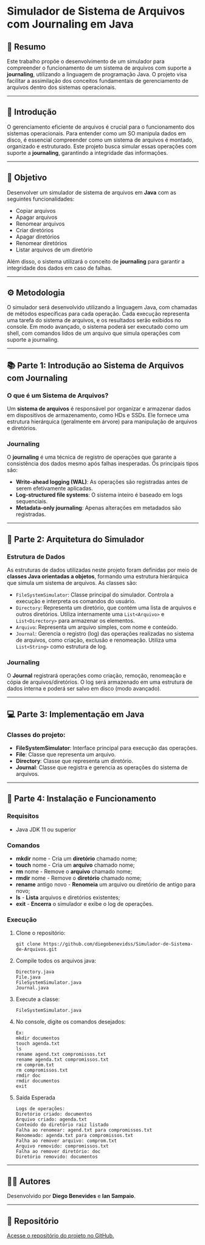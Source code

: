 # Simulador de Sistema de Arquivos com Journaling em Java

## 📝 Resumo

Este trabalho propõe o desenvolvimento de um simulador para compreender o funcionamento de um sistema de arquivos com suporte a **journaling**, utilizando a linguagem de programação Java. O projeto visa facilitar a assimilação dos conceitos fundamentais de gerenciamento de arquivos dentro dos sistemas operacionais.

---

## 📌 Introdução

O gerenciamento eficiente de arquivos é crucial para o funcionamento dos sistemas operacionais. Para entender como um SO manipula dados em disco, é essencial compreender como um sistema de arquivos é montado, organizado e estruturado. Este projeto busca simular essas operações com suporte a **journaling**, garantindo a integridade das informações.

---

## 🎯 Objetivo

Desenvolver um simulador de sistema de arquivos em **Java** com as seguintes funcionalidades:

- Copiar arquivos
- Apagar arquivos
- Renomear arquivos
- Criar diretórios
- Apagar diretórios
- Renomear diretórios
- Listar arquivos de um diretório

Além disso, o sistema utilizará o conceito de **journaling** para garantir a integridade dos dados em caso de falhas.

---

## ⚙️ Metodologia

O simulador será desenvolvido utilizando a linguagem Java, com chamadas de métodos específicas para cada operação. Cada execução representa uma tarefa do sistema de arquivos, e os resultados serão exibidos no console. Em modo avançado, o sistema poderá ser executado como um shell, com comandos lidos de um arquivo que simula operações com suporte a journaling.

---

## 📚 Parte 1: Introdução ao Sistema de Arquivos com Journaling

### O que é um Sistema de Arquivos?

Um **sistema de arquivos** é responsável por organizar e armazenar dados em dispositivos de armazenamento, como HDs e SSDs. Ele fornece uma estrutura hierárquica (geralmente em árvore) para manipulação de arquivos e diretórios.

### Journaling

O **journaling** é uma técnica de registro de operações que garante a consistência dos dados mesmo após falhas inesperadas. Os principais tipos são:

- **Write-ahead logging (WAL)**: As operações são registradas antes de serem efetivamente aplicadas.
- **Log-structured file systems**: O sistema inteiro é baseado em logs sequenciais.
- **Metadata-only journaling**: Apenas alterações em metadados são registradas.

---

## 🧱 Parte 2: Arquitetura do Simulador

### Estrutura de Dados

As estruturas de dados utilizadas neste projeto foram definidas por meio de **classes Java orientadas a objetos**, formando uma estrutura hierárquica que simula um sistema de arquivos. As classes são:

- `FileSystemSimulator`: Classe principal do simulador. Controla a execução e interpreta os comandos do usuário.
- `Directory`: Representa um diretório, que contém uma lista de arquivos e outros diretórios. Utiliza internamente uma `List<Arquivo>` e `List<Directory>` para armazenar os elementos.
- `Arquivo`: Representa um arquivo simples, com nome e conteúdo.
- `Journal`: Gerencia o registro (log) das operações realizadas no sistema de arquivos, como criação, exclusão e renomeação. Utiliza uma `List<String>` como estrutura de log.

### Journaling

O **Journal** registrará operações como criação, remoção, renomeação e cópia de arquivos/diretórios. O log será armazenado em uma estrutura de dados interna e poderá ser salvo em disco (modo avançado).

---

## 💻 Parte 3: Implementação em Java

### Classes do projeto:

- **FileSystemSimulator**: Interface principal para execução das operações.
- **File**: Classe que representa um arquivo.
- **Directory**: Classe que representa um diretório.
- **Journal**: Classe que registra e gerencia as operações do sistema de arquivos.

---

## 🔧 Parte 4: Instalação e Funcionamento

### Requisitos

- Java JDK 11 ou superior

### Comandos

- **mkdir** nome - Cria um **diretório** chamado nome;
- **touch** nome - Cria um **arquivo** chamado nome;
- **rm** nome - Remove o **arquivo** chamado nome;
- **rmdir** nome - Remove o **diretório** chamado nome;
- **rename** antigo novo - **Renomeia** um arquivo ou diretório de antigo para novo;
- **ls** - **Lista** arquivos e diretórios existentes;
- **exit** - **Encerra** o simulador e exibe o log de operações.

### Execução

1. Clone o repositório:
   ```
   git clone https://github.com/diegobenevidss/Simulador-de-Sistema-de-Arquivos.git
   ```   

2. Compile todos os arquivos java:
   ```
   Directory.java
   File.java 
   FileSystemSimulator.java
   Journal.java
   ```

3. Execute a classe:
   ```
   FileSystemSimulator.java
   ```
   
4. No console, digite os comandos desejados:
   ```
   Ex: 
   mkdir documentos
   touch agenda.txt
   ls
   rename agend.txt compromissos.txt
   rename agenda.txt compromissos.txt
   rm comprom.txt
   rm compromissos.txt
   rmdir doc
   rmdir documentos
   exit
   ```

5. Saída Esperada
   ```
   Logs de operações:
   Diretório criado: documentos
   Arquivo criado: agenda.txt
   Conteúdo do diretório raiz listado
   Falha ao renomear: agend.txt para compromissos.txt
   Renomeado: agenda.txt para compromissos.txt
   Falha ao remover arquivo: comprom.txt
   Arquivo removido: compromissos.txt
   Falha ao remover diretório: doc
   Diretório removido: documentos
   ```

---

## 👨‍💻 Autores
Desenvolvido por **Diego Benevides** e **Ian Sampaio**.

---

## 🔗 Repositório

[Acesse o repositório do projeto no GitHub.](https://github.com/diegobenevidss/Simulador-de-Sistema-de-Arquivos)